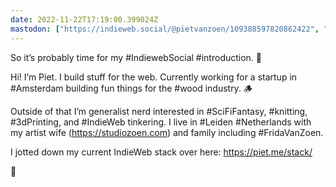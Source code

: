 ```yaml
---
date: 2022-11-22T17:19:00.399024Z
mastodon: ["https://indieweb.social/@pietvanzoen/109388597820862422", "https://indieweb.social/@pietvanzoen/109388597837078149"]
---
```

So it’s probably time for my #IndiewebSocial #introduction. 😬

Hi! I’m Piet. I build stuff for the web. Currently working for a startup in #Amsterdam building fun things for the #wood industry. 🪵

Outside of that I’m generalist nerd interested in #SciFiFantasy, #knitting, #3dPrinting, and #IndieWeb tinkering. I live in #Leiden #Netherlands with my artist wife (https://studiozoen.com) and family including #FridaVanZoen.

I jotted down my current IndieWeb stack over here: https://piet.me/stack/

👋 
